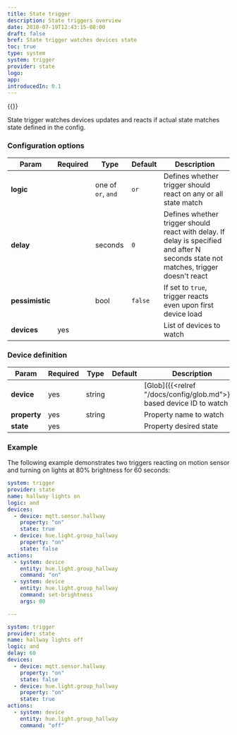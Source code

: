 ```yaml
---
title: State trigger
description: State triggers overview
date: 2018-07-19T12:43:15-08:00
draft: false
bref: State trigger watches devices state
toc: true
type: system
system: trigger
provider: state
logo:
app:
introducedIn: 0.1
---
```

{{<provider>}}

State trigger watches devices updates and reacts if actual state matches state defined in the config.  

### Configuration options

| Param | Required | Type | Default | Description |
|-------|----------|------|---------|-------------|
| **logic** || one of `or`, `and` | `or` | Defines whether trigger should react on any or all state match |
| **delay** || seconds | `0` | Defines whether trigger should react with delay. If delay is specified and after N seconds state not matches, trigger doesn't react |
| **pessimistic** || bool | `false` | If set to `true`, trigger reacts even upon first device load |
| **devices** | yes ||| List of devices to watch |

### Device definition

| Param | Required | Type | Default | Description |
|-------|----------|------|---------|-------------|
| **device** | yes | string || [Glob]({{<relref "/docs/config/glob.md">}})-based device ID to watch |
| **property** | yes | string || Property name to watch |
| **state** | yes ||| Property desired state |

### Example 

The following example demonstrates two triggers reacting on motion sensor and turning on lights at 80% brightness for 60 seconds:

```yaml
system: trigger
provider: state
name: hallway lights on 
logic: and 
devices: 
  - device: mqtt.sensor.hallway
  	property: "on"
  	state: true
  - device: hue.light.group_hallway
  	property: "on"
  	state: false
actions: 
  - system: device
  	entity: hue.light.group_hallway
  	command: "on"
  - system: device 
  	entity: hue.light.group_hallway
  	command: set-brightness
  	args: 80

---

system: trigger
provider: state
name: hallway lights off 
logic: and 
delay: 60 
devices: 
  - device: mqtt.sensor.hallway
  	property: "on"
  	state: false
  - device: hue.light.group_hallway
  	property: "on"
  	state: true
actions: 
  - system: device
  	entity: hue.light.group_hallway
  	command: "off"
```